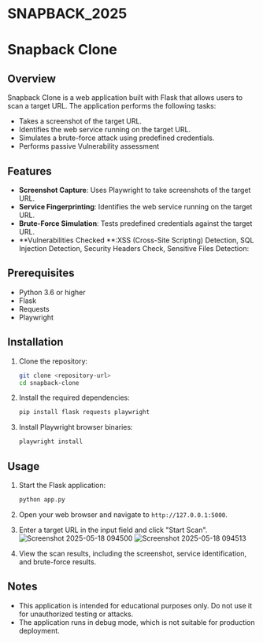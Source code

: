 # SNAPBACK_2025
# Snapback Clone

## Overview
Snapback Clone is a web application built with Flask that allows users to scan a target URL. The application performs the following tasks:
- Takes a screenshot of the target URL.
- Identifies the web service running on the target URL.
- Simulates a brute-force attack using predefined credentials.
- Performs passive Vulnerability assessment

## Features
- **Screenshot Capture**: Uses Playwright to take screenshots of the target URL.
- **Service Fingerprinting**: Identifies the web service running on the target URL.
- **Brute-Force Simulation**: Tests predefined credentials against the target URL.
- **Vulnerabilities Checked **:XSS (Cross-Site Scripting) Detection, SQL Injection Detection, Security Headers Check, Sensitive Files Detection:
## Prerequisites
- Python 3.6 or higher
- Flask
- Requests
- Playwright

## Installation
1. Clone the repository:
   ```bash
   git clone <repository-url>
   cd snapback-clone
   ```

2. Install the required dependencies:
   ```bash
   pip install flask requests playwright
   ```

3. Install Playwright browser binaries:
   ```bash
   playwright install
   ```

## Usage
1. Start the Flask application:
   ```bash
   python app.py
   ```

2. Open your web browser and navigate to `http://127.0.0.1:5000`.

3. Enter a target URL in the input field and click "Start Scan".
![Screenshot 2025-05-18 094500](https://github.com/user-attachments/assets/368e7cd3-8e47-44f2-8639-2a3a528085c5)
![Screenshot 2025-05-18 094513](https://github.com/user-attachments/assets/58334032-2156-424a-bc7f-4a4ed47cf722)

4. View the scan results, including the screenshot, service identification, and brute-force results.

## Notes
- This application is intended for educational purposes only. Do not use it for unauthorized testing or attacks.
- The application runs in debug mode, which is not suitable for production deployment.

